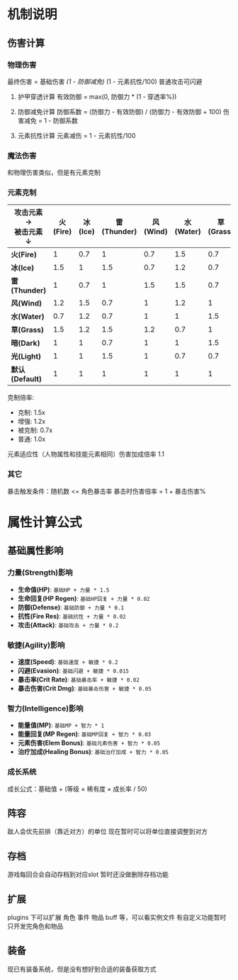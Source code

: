 # 机制说明

## 伤害计算

### 物理伤害

最终伤害 = 基础伤害 *(1 - 防御减免)* (1 - 元素抗性/100)
普通攻击可闪避

1. 护甲穿透计算
有效防御 = max(0, 防御力 * (1 - 穿透率%))

1. 防御减免计算
防御系数 = (防御力 - 有效防御) / (防御力 - 有效防御 + 100)
伤害减免 = 1 - 防御系数

1. 元素抗性计算
元素减伤 = 1 - 元素抗性/100

### 魔法伤害

和物理伤害类似，但是有元素克制

### 元素克制

| 攻击元素 → <br> 被击元素 ↓ | 火(Fire) | 冰(Ice) | 雷(Thunder) | 风(Wind) | 水(Water) | 草(Grass) | 暗(Dark) | 光(Light) | 默认(Default) |
|--------------------------|---------|---------|-------------|----------|-----------|-----------|----------|-----------|---------------|
| **火(Fire)**             | 1       | 0.7     | 1           | 0.7      | 1.5       | 0.7       | 1        | 1         | 1             |
| **冰(Ice)**              | 1.5     | 1       | 1.5         | 0.7      | 1.2       | 0.7       | 1        | 1         | 1             |
| **雷(Thunder)**          | 1       | 0.7     | 1           | 1.5      | 1.5       | 0.7       | 1.2      | 0.7       | 1             |
| **风(Wind)**             | 1.2     | 1.5     | 0.7         | 1        | 1.2       | 1         | 1        | 1         | 1             |
| **水(Water)**            | 0.7     | 1.2     | 0.7         | 1        | 1         | 1.5       | 1        | 1.2       | 1             |
| **草(Grass)**            | 1.5     | 1.2     | 1.5         | 1.2      | 0.7       | 1         | 0.7      | 1.2       | 1             |
| **暗(Dark)**             | 1       | 1       | 0.7         | 1        | 1         | 1.5       | 1        | 1.5       | 1             |
| **光(Light)**            | 1       | 1       | 1.5         | 1        | 0.7       | 0.7       | 1.5      | 1         | 1             |
| **默认(Default)**        | 1       | 1       | 1           | 1        | 1         | 1         | 1        | 1         | 1             |

克制倍率:

- 克制: 1.5x
- 增强: 1.2x
- 被克制: 0.7x
- 普通: 1.0x

元素适应性（人物属性和技能元素相同）伤害加成倍率 1.1

### 其它

暴击触发条件：随机数 <= 角色暴击率
暴击时伤害倍率 = 1 + 暴击伤害%

# 属性计算公式

## 基础属性影响

### 力量(Strength)影响

- **生命值(HP)**: `基础HP + 力量 * 1.5`
- **生命回复(HP Regen)**: `基础HP回复 + 力量 * 0.02`
- **防御(Defense)**: `基础防御 + 力量 * 0.1`
- **抗性(Fire Res)**: `基础抗性 + 力量 * 0.02`
- **攻击(Attack)**: `基础攻击 + 力量 * 0.2`
<!-- - **护盾强度(Shield Strength)**: `基础护盾强度 + 力量 * 0.03` -->

### 敏捷(Agility)影响

- **速度(Speed)**: `基础速度 + 敏捷 * 0.2`
- **闪避(Evasion)**: `基础闪避 + 敏捷 * 0.015`
- **暴击率(Crit Rate)**: `基础暴击率 + 敏捷 * 0.02`
- **暴击伤害(Crit Dmg)**: `基础暴击伤害 + 敏捷 * 0.05`

### 智力(Intelligence)影响

- **能量值(MP)**: `基础MP + 智力 * 1`
- **能量回复(MP Regen)**: `基础MP回复 + 智力 * 0.03`
- **元素伤害(Elem Bonus)**: `基础元素伤害 + 智力 * 0.05`
- **治疗加成(Healing Bonus)**: `基础治疗加成 + 智力 * 0.05`

### 成长系统

成长公式：基础值 + (等级 × 稀有度 × 成长率 / 50)

## 阵容

敌人会优先前排（靠近对方）的单位
现在暂时可以将单位直接调整到对方

## 存档

游戏每回合会自动存档到对应slot
暂时还没做删除存档功能

## 扩展

plugins 下可以扩展 角色  事件 物品 buff 等，可以看实例文件
有自定义功能暂时只开发完角色和物品

## 装备

现已有装备系统，但是没有想好到合适的装备获取方式
